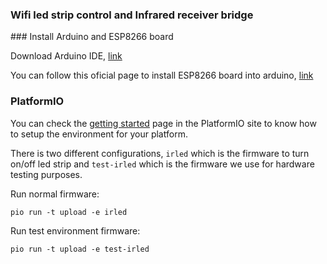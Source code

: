 ### Wifi led strip control and Infrared receiver bridge


### Install Arduino and ESP8266 board

Download Arduino IDE, [link](https://www.arduino.cc/en/main/software)

You can follow this oficial page to install ESP8266 board into arduino, [link](http://arduino.esp8266.com/Arduino/versions/2.0.0/doc/installing.html)


### PlatformIO

You can check the [getting started](https://platformio.org/get-started) page in the PlatformIO site to know how to setup the environment for your platform.

There is two different configurations, `irled` which is the firmware to turn on/off led strip and `test-irled` which is the firmware we use for hardware testing purposes.

Run normal firmware: 
```
pio run -t upload -e irled
```

Run test environment firmware: 
```
pio run -t upload -e test-irled
```